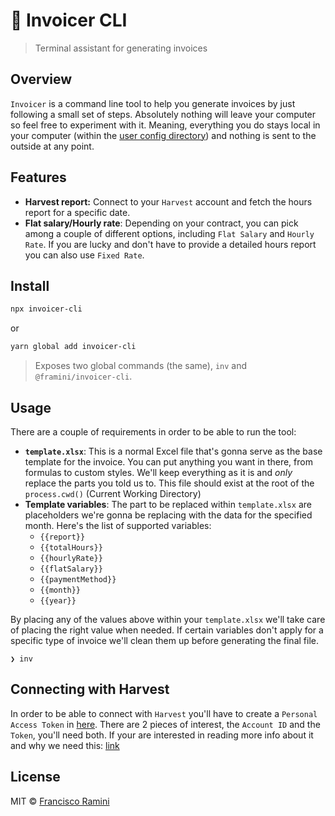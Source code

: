 # 🧾 Invoicer CLI
> Terminal assistant for generating invoices

## Overview
`Invoicer` is a command line tool to help you generate invoices by just following a small set of steps. Absolutely nothing will leave your computer so feel free to experiment with it. Meaning, everything you do stays local in your computer (within the [user config directory](https://github.com/sindresorhus/env-paths#pathsconfig)) and nothing is sent to the outside at any point.

## Features
- **Harvest report:** Connect to your `Harvest` account and fetch the hours report for a specific date.
- **Flat salary/Hourly rate**: Depending on your contract, you can pick among a couple of different options, including `Flat Salary` and `Hourly Rate`. If you are lucky and don't have to provide a detailed hours report you can also use `Fixed Rate`.

## Install

```bash
npx invoicer-cli
```

or

```bash
yarn global add invoicer-cli
```

> Exposes two global commands (the same), `inv` and `@framini/invoicer-cli`.

## Usage
There are a couple of requirements in order to be able to run the tool:
- **`template.xlsx`**: This is a normal Excel file that's gonna serve as the base template for the invoice. You can put anything you want in there, from formulas to custom styles. We'll keep everything as it is and *only* replace the parts you told us to. This file should exist at the root of the `process.cwd()` (Current Working Directory)
- **Template variables**: The part to be replaced within `template.xlsx` are placeholders we're gonna be replacing with the data for the specified month. Here's the list of supported variables:
  - `{{report}}`
  - `{{totalHours}}`
  - `{{hourlyRate}}`
  - `{{flatSalary}}`
  - `{{paymentMethod}}`
  - `{{month}}`
  - `{{year}}`

By placing any of the values above within your `template.xlsx` we'll take care of placing the right value when needed. If certain variables don't apply for a specific type of invoice we'll clean them up before generating the final file.

```
❯ inv
```

## Connecting with Harvest
In order to be able to connect with `Harvest` you'll have to create a `Personal Access Token` in [here](https://id.getharvest.com/developers). There are 2 pieces of interest, the `Account ID` and the `Token`, you'll need both. If your are interested in reading more info about it and why we need this: [link](https://help.getharvest.com/api-v2/authentication-api/authentication/authentication/#personal-access-tokens)

## License

MIT © [Francisco Ramini](https://github.com/framini)
